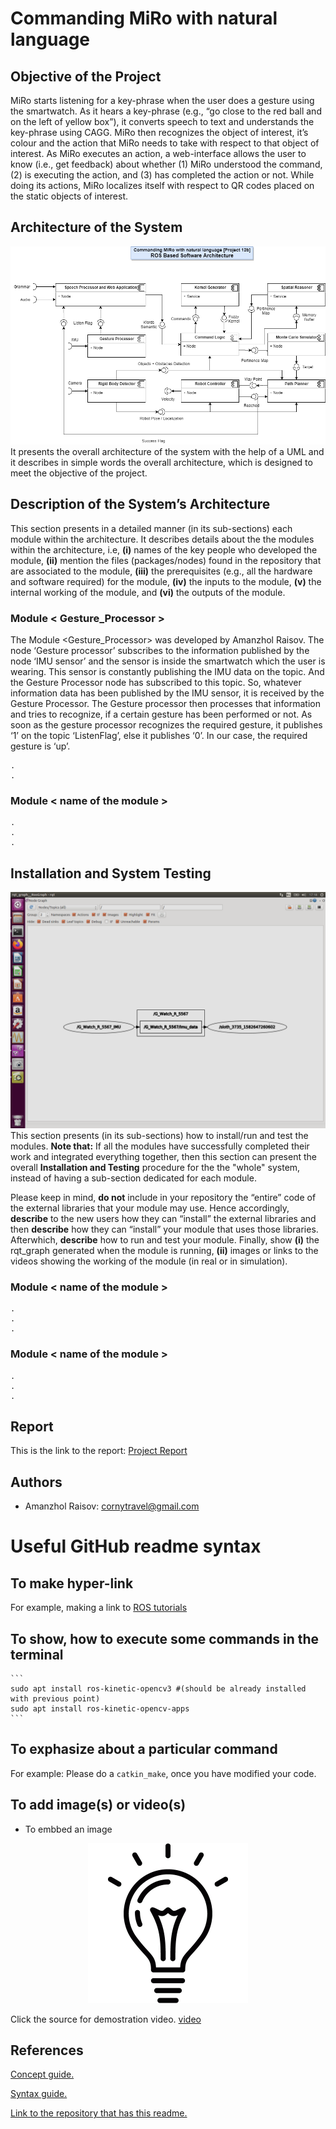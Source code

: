 ﻿# Commanding MiRo with natural language
## Objective of the Project
MiRo starts listening for a key-phrase when the user does a gesture using
the smartwatch. As it hears a key-phrase (e.g., “go close to the red ball and
on the left of yellow box”), it converts speech to text and understands the
key-phrase using CAGG. MiRo then recognizes the object of interest, it’s
colour and the action that MiRo needs to take with respect to that object of
interest.
As MiRo executes an action, a web-interface allows the user to know (i.e.,
get feedback) about whether (1) MiRo understood the command, (2) is
executing the action, and (3) has completed the action or not. While doing
its actions, MiRo localizes itself with respect to QR codes placed on the
static objects of interest.

## Architecture of the System

![alt text](https://github.com/robotmiro1/Commanding-MiRo-with-natural-language/blob/sloth_gesture/images/architecture.png)
It presents the overall architecture of the system with the help of a UML and it describes in simple words the overall architecture, which is designed to meet the objective of the project.

## Description of the System’s Architecture
This section presents in a detailed manner (in its sub-sections) each module within the architecture.
It describes details about the the modules within the architecture, i.e, **(i)** names of the key people who developed the module, **(ii)** mention the files (packages/nodes) found in the repository that are associated to the module, **(iii)** the prerequisites (e.g., all the hardware and software required) for the module, **(iv)** the inputs to the module, **(v)** the internal working of the module, and **(vi)** the outputs of the module.

### Module < Gesture_Processor >
The Module <Gesture_Processor> was developed by Amanzhol Raisov.
The node ‘Gesture processor’ subscribes to the information published by the node ‘IMU sensor’ and the sensor is inside the smartwatch which the user is wearing. This sensor is constantly publishing the IMU data on the topic. And the Gesture Processor node has subscribed to this topic. So, whatever information data has been published by the IMU sensor, it is received by the Gesture Processor. The Gesture processor then processes that information and tries to recognize, if a certain gesture has been performed or not. As soon as the gesture processor recognizes the required gesture, it publishes ‘1’ on the topic ‘ListenFlag’, else it publishes ‘0’. In our case, the required gesture is ‘up’.

	.
	.
	
### Module < name of the module >
	.
	.
	.
	
## Installation and System Testing
![alt text](https://github.com/robotmiro1/Commanding-MiRo-with-natural-language/blob/sloth_gesture/images/Screenshot%20from%202020-02-25%2017-18-31.png)
This section presents (in its sub-sections) how to install/run and test the modules. **Note that:** If all the modules have successfully completed their work and integrated everything together, then this section can present the overall **Installation and Testing** procedure for the the "whole" system, instead of having a sub-section dedicated for each module. 

Please keep in mind, **do not** include in your repository the “entire” code of the external libraries that your module may use. Hence accordingly, **describe** to the new users how they can “install” the external libraries and then **describe** how they can “install” your module that uses those libraries. Afterwhich, **describe** how to run and test your module. Finally, show **(i)** the rqt_graph generated when the module is running, **(ii)** images or links to the videos showing the working of the module (in real or in simulation).

### Module < name of the module >
	.
	.
	.
	
### Module < name of the module >
	.
	.
	.
	
## Report

This is the link to the report: [Project Report](https://github.com/robotmiro1/Commanding-MiRo-with-natural-language/blob/sloth_gesture/Report%20-%20Commanding%20MiRo%20with%20natural%20language%20%5BProject%2012b%5D.docx)

## Authors
* Amanzhol Raisov: cornytravel@gmail.com

# Useful GitHub readme syntax

## To make hyper-link

For example, making a link to [ROS tutorials](http://wiki.ros.org/ROS/Tutorials)

## To show, how to execute some commands in the terminal

    ```
    sudo apt install ros-kinetic-opencv3 #(should be already installed with previous point)
    sudo apt install ros-kinetic-opencv-apps
    ```

## To exphasize about a particular command

For example: Please do a ```catkin_make```, once you have modified your code. 

## To add image(s) or video(s)

* To embbed an image

<p align="center"> 
<img src="https://github.com/yushakareem/test-delete/blob/master/light-bulb-2-256.gif">
</p>

Click the source for demostration video. [video](https://youtu.be/3E2BOBpMcWM)

## References

[Concept guide.](https://guides.github.com/features/wikis/)

[Syntax guide.](https://help.github.com/en/articles/basic-writing-and-formatting-syntax)

[Link to the repository that has this readme.](https://github.com/EmaroLab/GitHub_Readme_Template)
